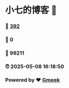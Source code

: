 # 小七的博客 :link:  
### :page_facing_up: [392](/tag.html) 
### :speech_balloon: 0 
### :hibiscus: 99211 
### :alarm_clock: 2025-05-08 16:18:50 
### Powered by :heart: [Gmeek](https://github.com/Meekdai/Gmeek)
